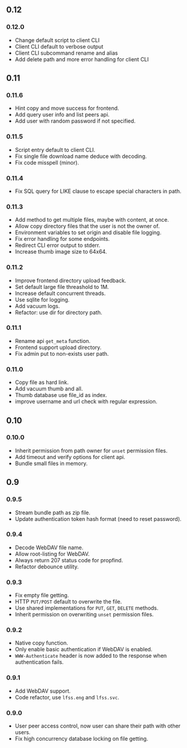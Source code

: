 ## 0.12

### 0.12.0
- Change default script to client CLI
- Client CLI default to verbose output
- Client CLI subcommand rename and alias
- Add delete path and more error handling for client CLI

## 0.11

### 0.11.6
- Hint copy and move success for frontend.
- Add query user info and list peers api.
- Add user with random password if not specified.

### 0.11.5
- Script entry default to client CLI. 
- Fix single file download name deduce with decoding.
- Fix code misspell (minor).

### 0.11.4
- Fix SQL query for LIKE clause to escape special characters in path.

### 0.11.3
- Add method to get multiple files, maybe with content, at once.
- Allow copy directory files that the user is not the owner of.
- Environment variables to set origin and disable file logging.
- Fix error handling for some endpoints.
- Redirect CLI error output to stderr.
- Increase thumb image size to 64x64.

### 0.11.2
- Improve frontend directory upload feedback. 
- Set default large file threashold to 1M. 
- Increase default concurrent threads. 
- Use sqlite for logging.
- Add vacuum logs. 
- Refactor: use dir for directory path. 

### 0.11.1
- Rename api `get_meta` function.
- Frontend support upload directory.  
- Fix admin put to non-exists user path. 

### 0.11.0
- Copy file as hard link. 
- Add vacuum thumb and all.
- Thumb database use file_id as index. 
- improve username and url check with regular expression.

## 0.10

### 0.10.0
- Inherit permission from path owner for `unset` permission files.
- Add timeout and verify options for client api.
- Bundle small files in memory.

## 0.9

### 0.9.5
- Stream bundle path as zip file.
- Update authentication token hash format (need to reset password).

### 0.9.4
- Decode WebDAV file name. 
- Allow root-listing for WebDAV.
- Always return 207 status code for propfind.
- Refactor debounce utility. 

### 0.9.3
- Fix empty file getting.
- HTTP `PUT/POST` default to overwrite the file.
- Use shared implementations for `PUT`, `GET`, `DELETE` methods.
- Inherit permission on overwriting `unset` permission files.

### 0.9.2
- Native copy function.
- Only enable basic authentication if WebDAV is enabled.
- `WWW-Authenticate` header is now added to the response when authentication fails.

### 0.9.1
- Add WebDAV support.
- Code refactor, use `lfss.eng` and `lfss.svc`.

### 0.9.0
- User peer access control, now user can share their path with other users.
- Fix high concurrency database locking on file getting.